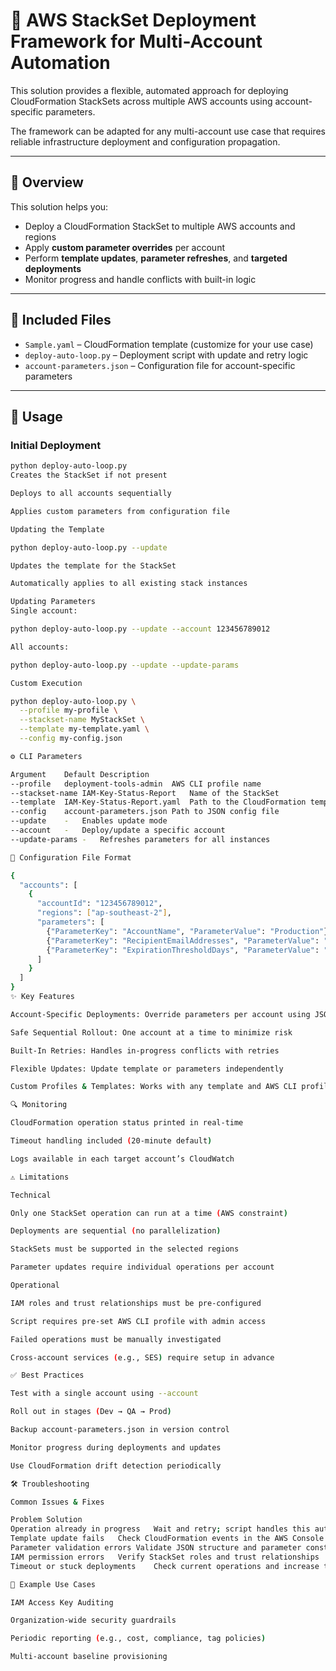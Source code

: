 # 🔐 AWS StackSet Deployment Framework for Multi-Account Automation

This solution provides a flexible, automated approach for deploying CloudFormation StackSets across multiple AWS accounts using account-specific parameters.

The framework can be adapted for any multi-account use case that requires reliable infrastructure deployment and configuration propagation.

---

## 📌 Overview

This solution helps you:
- Deploy a CloudFormation StackSet to multiple AWS accounts and regions
- Apply **custom parameter overrides** per account
- Perform **template updates**, **parameter refreshes**, and **targeted deployments**
- Monitor progress and handle conflicts with built-in logic

---

## 📁 Included Files

- `Sample.yaml` – CloudFormation template (customize for your use case)
- `deploy-auto-loop.py` – Deployment script with update and retry logic
- `account-parameters.json` – Configuration file for account-specific parameters

---

## 🚀 Usage

### Initial Deployment

```bash
python deploy-auto-loop.py
Creates the StackSet if not present

Deploys to all accounts sequentially

Applies custom parameters from configuration file

Updating the Template

python deploy-auto-loop.py --update

Updates the template for the StackSet

Automatically applies to all existing stack instances

Updating Parameters
Single account:

python deploy-auto-loop.py --update --account 123456789012

All accounts:

python deploy-auto-loop.py --update --update-params

Custom Execution

python deploy-auto-loop.py \
  --profile my-profile \
  --stackset-name MyStackSet \
  --template my-template.yaml \
  --config my-config.json

⚙️ CLI Parameters

Argument	Default	Description
--profile	deployment-tools-admin	AWS CLI profile name
--stackset-name	IAM-Key-Status-Report	Name of the StackSet
--template	IAM-Key-Status-Report.yaml	Path to the CloudFormation template
--config	account-parameters.json	Path to JSON config file
--update	-	Enables update mode
--account	-	Deploy/update a specific account
--update-params	-	Refreshes parameters for all instances

🧾 Configuration File Format

{
  "accounts": [
    {
      "accountId": "123456789012",
      "regions": ["ap-southeast-2"],
      "parameters": [
        {"ParameterKey": "AccountName", "ParameterValue": "Production"},
        {"ParameterKey": "RecipientEmailAddresses", "ParameterValue": "admin@example.com"},
        {"ParameterKey": "ExpirationThresholdDays", "ParameterValue": "30"}
      ]
    }
  ]
}
✨ Key Features

Account-Specific Deployments: Override parameters per account using JSON

Safe Sequential Rollout: One account at a time to minimize risk

Built-In Retries: Handles in-progress conflicts with retries

Flexible Updates: Update template or parameters independently

Custom Profiles & Templates: Works with any template and AWS CLI profile

🔍 Monitoring

CloudFormation operation status printed in real-time

Timeout handling included (20-minute default)

Logs available in each target account’s CloudWatch

⚠️ Limitations

Technical

Only one StackSet operation can run at a time (AWS constraint)

Deployments are sequential (no parallelization)

StackSets must be supported in the selected regions

Parameter updates require individual operations per account

Operational

IAM roles and trust relationships must be pre-configured

Script requires pre-set AWS CLI profile with admin access

Failed operations must be manually investigated

Cross-account services (e.g., SES) require setup in advance

✅ Best Practices

Test with a single account using --account

Roll out in stages (Dev → QA → Prod)

Backup account-parameters.json in version control

Monitor progress during deployments and updates

Use CloudFormation drift detection periodically

🛠 Troubleshooting

Common Issues & Fixes

Problem	Solution
Operation already in progress	Wait and retry; script handles this automatically
Template update fails	Check CloudFormation events in the AWS Console
Parameter validation errors	Validate JSON structure and parameter constraints
IAM permission errors	Verify StackSet roles and trust relationships
Timeout or stuck deployments	Check current operations and increase timeout if needed

🧪 Example Use Cases

IAM Access Key Auditing

Organization-wide security guardrails

Periodic reporting (e.g., cost, compliance, tag policies)

Multi-account baseline provisioning
